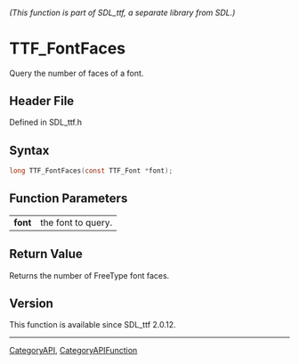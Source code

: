 ###### (This function is part of SDL_ttf, a separate library from SDL.)
# TTF_FontFaces

Query the number of faces of a font.

## Header File

Defined in SDL_ttf.h

## Syntax

```c
long TTF_FontFaces(const TTF_Font *font);

```

## Function Parameters

|              |                    |
| ------------ | ------------------ |
| **font**     | the font to query. |

## Return Value

Returns the number of FreeType font faces.

## Version

This function is available since SDL_ttf 2.0.12.

----
[CategoryAPI](CategoryAPI), [CategoryAPIFunction](CategoryAPIFunction)

